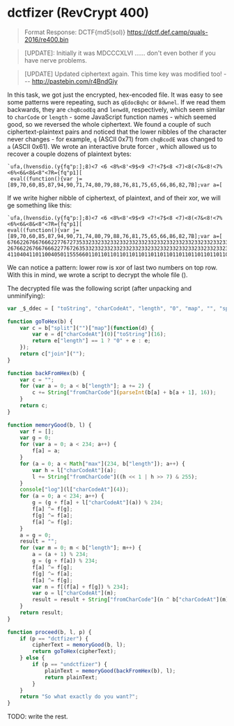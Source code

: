 # dctfizer (RevCrypt 400)

> Format Response: DCTF{md5(sol)} https://dctf.def.camp/quals-2016/re400.bin 

> [UPDATE]: Initially it was MDCCCXLVI ...... don't even bother if you have nerve problems. 

> [UPDATE] Updated ciphertext again. This time key was modified too! --- http://pastebin.com/r4BndGiy

In this task, we got just the encrypted, hex-encoded file. It was easy to see some patterns were repeating, such as
`qEdocBqhc` or `8dwnel`. If we read them backwards, they are `chqBcodEq` and `lenwd8`, respectively, which seem similar
to `charCode` or `length` - some JavaScript function names - which seemed good, so we reversed the whole ciphertext. 
We found a couple of such ciphertext-plaintext pairs and noticed
that the lower nibbles of the character never changes - for example, `q` (ASCII 0x71) from `chqBcodE` was changed to `a`
(ASCII 0x61). We wrote an interactive brute forcer <link here>, which allowed us to recover a couple
dozens of plaintext bytes:
```
`ufa,(hvensdio.(y{fq"p:];8)<7 <6 <8%<8'<9$<9 <7!<7$<8 <7)<8(<7&<8!<7%<6%<6&<8&<8"<7R={fq"p1][
 eval((function(){var j=[89,70,60,85,87,94,90,71,74,80,79,88,76,81,75,65,66,86,82,7B];var a=[
 ```
 If we write higher nibble of ciphertext, of plaintext, and of their xor, we will ge something like this:
 ```
 `ufa,(hvensdio.(y{fq"p:];8)<7 <6 <8%<8'<9$<9 <7!<7$<8 <7)<8(<7&<8!<7%<6%<6&<8&<8"<7R={fq"p1][
 eval((function(){var j=[89,70,60,85,87,94,90,71,74,80,79,88,76,81,75,65,66,86,82,7B];var a=[
676622676676662277672735332332332332332332332332332332332332332332332332332332332335376727355
267662267667666227767263533233233233233233233233233233233233233233233233233233233234537672635
411040411011004050115556601101101101101101101101101101101101101101101101101101101101641155560
```
We can notice a pattern: lower row is xor of last two numbers on top row. With this in mind, we wrote a script to decrypt
the whole file (<link>).

The decrypted file was the following script (after unpacking and unminifying):
```javascript
var _$_ddec = [ "toString", "charCodeAt", "length", "0", "map", "", "split", "join", "fromCharCode", "max", "log", "dctfizer", "undctfizer", "So what exactly do you want?" ];
 
function goToHex(b) {
    var c = b["split"]("")["map"](function(d) {
        var e = d["charCodeAt"](0)["toString"](16);
        return e["length"] == 1 ? "0" + e : e;
    });
    return c["join"]("");
}
 
function backFromHex(b) {
    var c = "";
    for (var a = 0; a < b["length"]; a += 2) {
        c += String["fromCharCode"](parseInt(b[a] + b[a + 1], 16));
    }
    return c;
}
 
function memoryGood(b, l) {
    var f = [];
    var g = 0;
    for (var a = 0; a < 234; a++) {
        f[a] = a;
    }
    for (a = 0; a < Math["max"](234, b["length"]); a++) {
        var h = l["charCodeAt"](a);
        l += String["fromCharCode"]((h << 1 | h >> 7) & 255);
    }
    console["log"](l["charCodeAt"](4));
    for (a = 0; a < 234; a++) {
        g = (g + f[a] + l["charCodeAt"](a)) % 234;
        f[a] ^= f[g];
        f[g] ^= f[a];
        f[a] ^= f[g];
    }
    a = g = 0;
    result = "";
    for (var m = 0; m < b["length"]; m++) {
        a = (a + 1) % 234;
        g = (g + f[a]) % 234;
        f[a] ^= f[g];
        f[g] ^= f[a];
        f[a] ^= f[g];
        var n = f[(f[a] + f[g]) % 234];
        var o = l["charCodeAt"](m);
        result = result + String["fromCharCode"](n ^ b["charCodeAt"](m) ^ o);
    }
    return result;
}
 
function proceed(b, l, p) {
    if (p == "dctfizer") {
        cipherText = memoryGood(b, l);
        return goToHex(cipherText);
    } else {
        if (p == "undctfizer") {
            plainText = memoryGood(backFromHex(b), l);
            return plainText;
        }
    }
    return "So what exactly do you want?";
}
```

TODO: write the rest.
